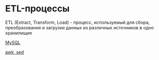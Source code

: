 # ETL-процессы
ETL (Extract, Transform, Load) - процесс, используемый для сбора, преобразования и загрузки данных из различных источников в одно хранилищие

[MySQL](mysql/readme.md)

[awk, sed](awk/readme.md)
